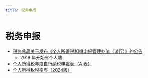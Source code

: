 ```yaml
---
title: 税务申报
---
```


# 税务申报

- [税务总局关于发布《个人所得税扣缴申报管理办法（试行）》的公告](https://www.gov.cn/gongbao/content/2019/content_5386991.htm)
  - 2019 年开始有个人端
- [个人所得税年度自行纳税申报表（A 表）](https://www.gov.cn/zhengce/zhengceku/2023-02/07/5740484/files/1f5b72614f124048949c45833329de9a.pdf)
- [个人所得税税率表（2024版）](https://www.shui5.cn/article/d5/71078.html)
